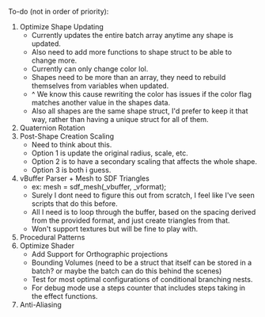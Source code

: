 To-do (not in order of priority):
1. Optimize Shape Updating
   - Currently updates the entire batch array anytime any shape is updated.
   - Also need to add more functions to shape struct to be able to change more.
   - Currently can only change color lol.
   - Shapes need to be more than an array, they need to rebuild themselves from variables when updated.
   - ^ We know this cause rewriting the color has issues if the color flag matches another value in the shapes data.
   - Also all shapes are the same shape struct, I'd prefer to keep it that way, rather than having a unique struct for all of them.
2. Quaternion Rotation
3. Post-Shape Creation Scaling
   - Need to think about this.
   - Option 1 is update the original radius, scale, etc.
   - Option 2 is to have a secondary scaling that affects the whole shape.
   - Option 3 is both i guess.
4. vBuffer Parser + Mesh to SDF Triangles
   - ex: mesh =  sdf_mesh(_vbuffer, _vformat);
   - Surely I dont need to figure this out from scratch, I feel like I've seen scripts that do this before.
   - All I need is to loop through the buffer, based on the spacing derived from the provided format, and just create triangles from that.
   - Won't support textures but will be fine to play with.
5. Procedural Patterns
6. Optimize Shader
   - Add Support for Orthographic projections
   - Bounding Volumes (need to be a struct that itself can be stored in a batch? or maybe the batch can do this behind the scenes)
   - Test for most optimal configurations of conditional branching nests.
   - For debug mode use a steps counter that includes steps taking in the effect functions.
8. Anti-Aliasing
